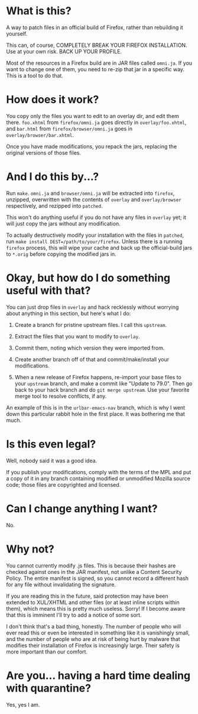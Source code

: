 # What is this?

A way to patch files in an official build of Firefox, rather than
rebuilding it yourself.

This can, of course, COMPLETELY BREAK YOUR FIREFOX INSTALLATION. Use at
your own risk. BACK UP YOUR PROFILE.

Most of the resources in a Firefox build are in JAR files called
`omni.ja`. If you want to change one of them, you need to re-zip that
jar in a specific way. This is a tool to do that.

# How does it work?

You copy only the files you want to edit to an overlay dir, and edit
them there. `foo.xhtml` from `firefox/omni.ja` goes directly in
`overlay/foo.xhtml`, and `bar.html` from `firefox/browser/omni.ja` goes
in `overlay/browser/bar.xhtml`.

Once you have made modifications, you repack the jars, replacing the
original versions of those files.

# And I do this by...?

Run `make`. `omni.ja` and `browser/omni.ja` will be extracted into
`firefox`, unzipped, overwritten with the contents of `overlay` and
`overlay/browser` respectively, and rezipped into `patched`.

This won't do anything useful if you do not have any files in `overlay`
yet; it will just copy the jars without any modification.

To actually destructively modify your installation with the files in
`patched`, run `make install DEST=/path/to/your/firefox`. Unless there
is a running `firefox` process, this will wipe your cache and back up
the official-build jars to `*.orig` before copying the modified jars in.

# Okay, but how do I do something useful with that?

You can just drop files in `overlay` and hack recklessly without
worrying about anything in this section, but here's what I do:

1.  Create a branch for pristine upstream files. I call this `upstream`.

2.  Extract the files that you want to modify to `overlay`.

3.  Commit them, noting which version they were imported from.

4.  Create another branch off of that and commit/make/install your
    modifications.

5.  When a new release of Firefox happens, re-import your base files to
    your `upstream` branch, and make a commit like "Update to 79.0".
    Then go back to your hack branch and do `git merge upstream`. Use
    your favorite merge tool to resolve conflicts, if any.

An example of this is in the `urlbar-emacs-nav` branch, which is why I
went down this particular rabbit hole in the first place. It was
bothering me that much.

# Is this even legal?

Well, nobody said it was a good idea.

If you publish your modifications, comply with the terms of the MPL and
put a copy of it in any branch containing modified or unmodified Mozilla
source code; those files are copyrighted and licensed.

# Can I change anything I want?

No.

# Why not?

You cannot currently modify .js files. This is because their hashes are
checked against ones in the JAR manifest, not unlike a Content Security
Policy. The entire manifest is signed, so you cannot record a different
hash for any file without invalidating the signature.

If you are reading this in the future, said protection may have been
extended to XUL/XHTML and other files (or at least inline scripts within
them), which means this is pretty much useless. Sorry! If I become aware
that this is imminent I'll try to add a notice of some sort.

I don't think that's a bad thing, honestly. The number of people who
will ever read this or even be interested in something like it is
vanishingly small, and the number of people who are at risk of being
hurt by malware that modifies their installation of Firefox is
increasingly large. Their safety is more important than our comfort.

# Are you... having a hard time dealing with quarantine?

Yes, yes I am.
